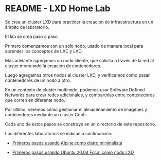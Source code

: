 # README - LXD Home Lab

Se crea un cluster LXD para practicar la creación de infraestructura en un
ámbito de laboratorio.

El lab se crea paso a paso.

Primero comenzamos con un solo nodo, usado de manera local para aprender los conceptos de LXC y LXD.

Más adelante agregamos un nodo cliente, que solicita a través de la red al cluster mononodo la creación de contenedores.

Luego agregamos otros nodos al cluster LXD, y verificamos cómo pasar contenedores de un nodo a otro.

En un contexto de cluster multinodo, podemos usar Software Defined Networks para crear redes adicionales, y compartirlas
entre contenedores que corren en diferente nodo.

Por último, veremos cómo gestionar el almacenamiento de imágenes y contenedores mediante un cluster Ceph.

Cada uno de estos pasos se construye en un directorio de este repositorio.


Los diferentes laboratorios se indican a continuación:



* [Primeros pasos usando Alpine como distro minimalista](01-primeros-pasos-con-alpine)

* [Primeros pasos usando Ubuntu 20.04 Focal como nodo LXD](01-primeros-pasos-con-ubuntu-focal)


